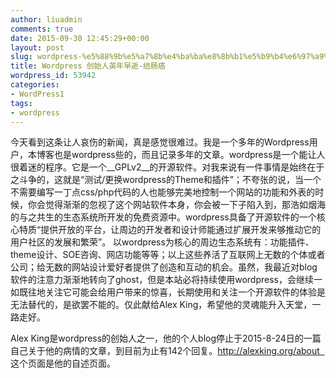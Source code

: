 ```yaml
---
author: liuadmin
comments: true
date: 2015-09-30 12:45:29+00:00
layout: post
slug: wordpress-%e5%88%9b%e5%a7%8b%e4%ba%ba%e8%8b%b1%e5%b9%b4%e6%97%a9%e9%80%9d-%e7%bb%93%e8%82%a0%e7%99%8c
title: Wordpress 创始人英年早逝-结肠癌
wordpress_id: 53942
categories:
- WordPress1
tags:
- wordpress
---
```


今天看到这条让人哀伤的新闻，真是感觉很难过。我是一个多年的Wordpress用户，本博客也是wordpress些的，而且记录多年的文章。wordpress是一个能让人很着迷的程序。它是一个__GPLv2__的开源软件。对我来说有一件事情是始终在于之斗争的，这就是“测试/更换wordpress的Theme和插件”；不夸张的说，当一个不需要编写一丁点css/php代码的人也能够完美地控制一个网站的功能和外表的时候，你会觉得渐渐的忽视了这个网站软件本身，你会被一下子陷入到，那浩如烟海的与之共生的生态系统所开发的免费资源中。wordpress具备了开源软件的一个核心特质“提供开放的平台，让周边的开发者和设计师能通过扩展开发来够推动它的用户社区的发展和繁荣”。 以wordpress为核心的周边生态系统有：功能插件、theme设计、SOE咨询、网店功能等等；以上这些养活了互联网上无数的个体或者公司；给无数的网站设计爱好者提供了创造和互动的机会。虽然，我最近对blog软件的注意力渐渐地转向了ghost，但是本站必将持续使用wordpress，会继续一如既往地关注它可能会给用户带来的惊喜，长期使用和关注一个开源软件的体验是无法替代的，是欲罢不能的。仅此献给Alex King，希望他的灵魂能升入天堂，一路走好。

Alex King是wordpress的创始人之一，他的个人blog停止于2015-8-24日的一篇自己关于他的病情的文章，到目前为止有142个回复。[http://alexking.org/about   ](http://alexking.org/about) 这个页面是他的自述页面。


